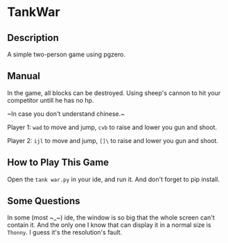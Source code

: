 # TankWar

## Description
A simple two-person game using pgzero.

## Manual
In the game, all blocks can be destroyed. Using sheep's cannon to hit your competitor untill he has no hp.

~In case you don't understand chinese.~

Player 1: `wad` to move and jump, `cvb` to raise and lower you gun and shoot.

Player 2: `ijl` to move and jump, `[]\` to raise and lower you gun and shoot.

## How to Play This Game
Open the `tank war.py` in your ide, and run it. And don't forget to pip install.

## Some Questions
In some (most \~_\~) ide, the window is so big that the whole screen can't contain it. And the only one I know that can display it in a normal size is `Thonny`. I guess it's the resolution's fault.
